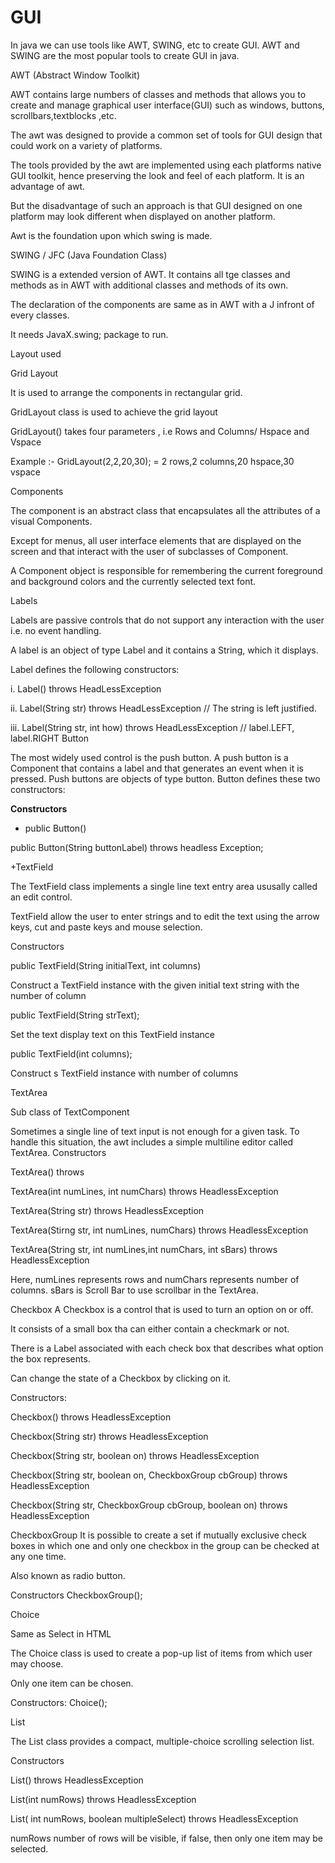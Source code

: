 # GUI

In java we can use tools like AWT, SWING, etc to create GUI. AWT and SWING are the most popular tools to create GUI in java.

AWT (Abstract Window Toolkit)

AWT contains large numbers of classes and methods that allows you to create and manage graphical user interface(GUI) such as windows, buttons, scrollbars,textblocks ,etc.

The awt was designed to provide a common set of tools for GUI design that could work on a variety of platforms.

The tools provided by the awt are implemented using each platforms native GUI toolkit, hence preserving the look and feel of each platform. It is an advantage of awt.

But the disadvantage of such an approach is that GUI designed on one platform may look different when displayed on another platform.

Awt is the foundation upon which swing is made.

SWING / JFC (Java Foundation Class)

SWING is a extended version of AWT. It contains all tge classes and methods as in AWT with additional classes and methods of its own.

The declaration of the components are same as in AWT with a J infront of every classes.

It needs JavaX.swing; package to run.

Layout used

Grid Layout

It is used to arrange the components in rectangular grid.

GridLayout class is used to achieve the grid layout

GridLayout() takes four parameters , i.e Rows and Columns/ Hspace and Vspace

Example :- GridLayout(2,2,20,30); = 2 rows,2 columns,20 hspace,30 vspace

Components

The component is an abstract class that encapsulates all the attributes of a visual Components.

Except for menus, all user interface elements that are displayed on the screen and that interact with the user of subclasses of 
Component.

A Component object is responsible for remembering the current foreground and background colors and the currently selected text font.

Labels

Labels are passive controls that do not support any interaction with the user i.e. no event handling.

A label is an object of type Label and it contains a String, which it displays.

Label defines the following constructors:

i. Label() throws HeadLessException

ii. Label(String str) throws HeadLessException // The string is left justified.

iii. Label(String str, int how) throws HeadLessException // label.LEFT, label.RIGHT
Button

The most widely used control is the push button. A push button is a Component that contains a label and that generates an event when it is pressed. Push buttons are objects of type button. Button defines these two constructors:

**Constructors**

+ public Button()

public Button(String buttonLabel) throws headless Exception;

+TextField

The TextField class implements a single line text entry area ususally called an edit control.

TextField allow the user to enter strings and to edit the text using the arrow keys, cut and paste keys and mouse selection.

Constructors

public TextField(String initialText, int columns)

Construct a TextField instance with the given initial text string with the number of column

public TextField(String strText);

Set the text display text on this TextField instance

public TextField(int columns);

Construct s TextField instance with number of columns

TextArea

Sub class of TextComponent

Sometimes a single line of text input is not enough for a given task. To handle this situation, the awt includes a simple multiline editor called TextArea.
Constructors

TextArea() throws 

TextArea(int numLines, int numChars) throws HeadlessException

TextArea(String str) throws HeadlessException

TextArea(Stirng str, int numLines, numChars) throws HeadlessException

TextArea(String str, int numLines,int numChars, int sBars) throws HeadlessException

Here, numLines represents rows and numChars represents number of columns. sBars is Scroll Bar to use scrollbar in the TextArea.

Checkbox
A Checkbox is a control that is used to turn an option on or off.

It consists of a small box tha can either contain a checkmark or not.

There is a Label associated with each check box that describes what option the box represents.

Can change the state of a Checkbox by clicking on it.

Constructors:

Checkbox() throws HeadlessException

Checkbox(String str) throws HeadlessException

Checkbox(String str, boolean on) throws HeadlessException

Checkbox(String str, boolean on, CheckboxGroup cbGroup) throws HeadlessException

Checkbox(String str, CheckboxGroup cbGroup, boolean on) throws HeadlessException

CheckboxGroup
It is possible to create a set if mutually exclusive check boxes in which one and only one checkbox in the group can be checked at any one time.

Also known as radio button.

Constructors CheckboxGroup();

Choice

Same as Select in HTML

The Choice class is used to create a pop-up list of items from which user may choose.

Only one item can be chosen.

Constructors: Choice();

List

The List class provides a compact, multiple-choice scrolling selection list.

Constructors

List() throws HeadlessException

List(int numRows) throws HeadlessException

List( int numRows, boolean multipleSelect) throws HeadlessException

numRows number of rows will be visible, if false, then only one item may be selected.
